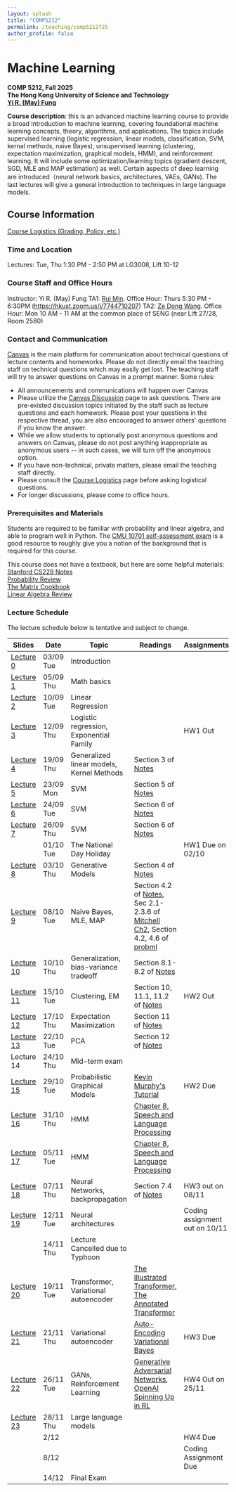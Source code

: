 ```yaml
---
layout: splash
title: "COMP5212"
permalink: /teaching/comp5212f25
author_profile: false
---
```


# Machine Learning

**COMP 5212, Fall 2025**  
**The Hong Kong University of Science and Technology**  
[**Yi R. (May) Fung**](https://mayrfung.github.io)

**Course description**: this is an advanced machine learning course to provide a broad introduction to machine learning, covering foundational machine learning concepts, theory, algorithms, and applications. The topics include supervised learning (logistic regression, linear models, classification, SVM, kernal methods, naive Bayes), unsupervised learning (clustering, expectation maximization, graphical models, HMM), and reinforcement learning. It will include some optimization/learning topics (gradient descent, SGD, MLE and MAP estimation) as well. Certain aspects of deep learning are introduced（neural network basics, architectures, VAEs, GANs). The last lectures will give a general introduction to techniques in large language models.

## Course Information

[Course Logistics (Grading, Policy, etc.)](https://docs.google.com/document/d/13ZRiwV2ui4pxqT-njzqesDbWgWg5QvQihGclnbP355k/edit?usp=sharing)

### Time and Location
Lectures: Tue, Thu 1:30 PM - 2:50 PM at LG3008, Lift 10-12

### Course Staff and Office Hours
Instructor: Yi R. (May) Fung
TA1: [Rui Min](https://rmin2000.github.io/). Office Hour: Thurs 5:30 PM - 6:30PM (https://hkust.zoom.us/j/7744710207)
TA2: [Ze Dong Wang](https://jacky1128.github.io/). Office Hour: Mon 10 AM - 11 AM at the common place of SENG (near Lift 27/28, Room 2580)

### Contact and Communication
[Canvas](https://canvas.ust.hk/courses/64686) is the main platform for communication about technical questions of lecture contents and homeworks. Please do not directly email the teaching staff on technical questions which may easily get lost. The teaching staff will try to answer questions on Canvas in a prompt manner. Some rules:

* All announcements and communications will happen over Canvas
* Please utilize the [Canvas Discussion](https://canvas.ust.hk/courses/64686/discussion_topics) page to ask questions. There are pre-existed discussion topics initiated by the staff such as lecture questions and each homework. Please post your questions in the respective thread, you are also encouraged to answer others' questions if you know the answer.
* While we allow students to optionally post anonymous questions and answers on Canvas, please do not post anything inappropriate as anonymous users -- in such cases, we will turn off the anonymous option.  
* If you have non-technical, private matters, please email the teaching staff directly.
* Please consult the [Course Logistics](https://docs.google.com/document/d/13ZRiwV2ui4pxqT-njzqesDbWgWg5QvQihGclnbP355k/edit?usp=sharing) page before asking logistical questions.
* For longer discussions, please come to office hours.

### Prerequisites and Materials
Students are required to be familiar with probability and linear algebra, and able to program well in Python. The [CMU 10701 self-assessment exam](https://www.cs.cmu.edu/~aarti/Class/10701_Spring23/Intro_ML_Self_Evaluation_new.pdf) is a good resource to roughly give you a notion of the background that is required for this course.

This course does not have a textbook, but here are some helpful materials:  
[Stanford CS229 Notes](https://cs229.stanford.edu/main_notes.pdf)  
[Probability Review](http://www.cs.cmu.edu/~aarti/Class/10701/recitation/prob_review.pdf)  
[The Matrix Cookbook](https://www.math.uwaterloo.ca/~hwolkowi/matrixcookbook.pdf)  
[Linear Algebra Review](http://www.cs.cmu.edu/~zkolter/course/15-884/linalg-review.pdf)  



### Lecture Schedule
The lecture schedule below is tentative and subject to change.

| Slides     | Date      | Topic                                     | Readings | Assignments |
|------------|-----------|-------------------------------------------|----------|-------------|
| [Lecture 0](https://drive.google.com/file/d/1Lorf8-8zsJI3mld1PVROLOyrbIKMtkqg/view?usp=sharing)  | 03/09 Tue | Introduction                              |          |             |
| [Lecture 1]() | 05/09 Thu | Math basics                               |          |             |
| [Lecture 2]()  | 10/09 Tue | Linear Regression                         |          |             |
| [Lecture 3]()  | 12/09 Thu | Logistic regression, Exponential Family   |          |   HW1 Out          |
| [Lecture 4]()  | 19/09 Thu | Generalized linear models, Kernel Methods | Section 3 of [Notes](https://cs229.stanford.edu/main_notes.pdf) | |
| [Lecture 5]()  | 23/09 Mon | SVM                       | Section 5 of [Notes](https://cs229.stanford.edu/main_notes.pdf) | |
| [Lecture 6]()  | 24/09 Tue | SVM                                       | Section 6 of [Notes](https://cs229.stanford.edu/main_notes.pdf) | |
| [Lecture 7]()  | 26/09 Thu | SVM                                       | Section 6 of [Notes](https://cs229.stanford.edu/main_notes.pdf) | |
|   | 01/10 Tue | The National Day Holiday                                       |  |HW1 Due on 02/10 |
| [Lecture 8]()  | 03/10 Thu | Generative Models                         | Section 4 of [Notes](https://cs229.stanford.edu/main_notes.pdf) | |
| [Lecture 9]()  | 08/10 Tue | Naive Bayes, MLE, MAP                     | Section 4.2 of [Notes](https://cs229.stanford.edu/main_notes.pdf), Sec 2.1-2.3.6 of [Mitchell Ch2](/teaching/comp5212s24/Joint_MLE_MAP.pdf), Section 4.2, 4.6 of [probml](https://probml.github.io/pml-book/book1.html) | |
| [Lecture 10]()  | 10/10 Thu | Generalization, bias-variance tradeoff    | Section 8.1-8.2 of [Notes](https://cs229.stanford.edu/main_notes.pdf) | |
| [Lecture 11]()  | 15/10 Tue | Clustering, EM                            | Section 10, 11.1, 11.2 of [Notes](https://cs229.stanford.edu/main_notes.pdf) | HW2 Out |
| [Lecture 12]()  | 17/10 Thu | Expectation Maximization                  | Section 11 of [Notes](https://cs229.stanford.edu/main_notes.pdf) | |
| [Lecture 13]()  | 22/10 Tue | PCA                                       | Section 12 of [Notes](https://cs229.stanford.edu/main_notes.pdf) | |
| Lecture 14 | 24/10 Thu | Mid-term exam                             |          |             |
| [Lecture 15]()  | 29/10 Tue | Probabilistic Graphical Models            | [Kevin Murphy's Tutorial](https://www.cs.ubc.ca/%7Emurphyk/Bayes/bayes.html) | HW2 Due |
| [Lecture 16]()  | 31/10 Thu | HMM                                       | [Chapter 8, Speech and Language Processing](https://web.stanford.edu/~jurafsky/slp3/A.pdf) | |
| [Lecture 17]()  | 05/11 Tue | HMM                                       | [Chapter 8, Speech and Language Processing](https://web.stanford.edu/~jurafsky/slp3/A.pdf) | |
| [Lecture 18]() | 07/11 Thu | Neural Networks, backpropagation          | Section 7.4 of [Notes](https://cs229.stanford.edu/main_notes.pdf) | HW3 out on 08/11 |
| [Lecture 19]()  | 12/11 Tue | Neural architectures                      |          |    Coding assignment out on 10/11        |
|  | 14/11 Thu | Lecture Cancelled due to Typhoon                      |          |            |
| [Lecture 20]()  | 19/11 Tue | Transformer, Variational autoencoder      | [The Illustrated Transformer](http://jalammar.github.io/illustrated-transformer/), [The Annotated Transformer](https://nlp.seas.harvard.edu/2018/04/03/attention.html) | |
| [Lecture 21]() | 21/11 Thu | Variational autoencoder                   | [Auto-Encoding Variational Bayes](https://arxiv.org/abs/1312.6114) |HW3 Due  |
| [Lecture 22]()  | 26/11 Tue | GANs, Reinforcement Learning              | [Generative Adversarial Networks](https://arxiv.org/abs/1406.2661), [OpenAI Spinning Up in RL](https://spinningup.openai.com/en/latest/)  | HW4 Out on 25/11|
| [Lecture 23]() | 28/11 Thu | Large language models              |          |             |
|  | 2/12  |               |          |   HW4 Due          |
|  | 8/12  |               |          |   Coding Assignment Due          |
|  | 14/12  |    Final Exam           |          |             |



